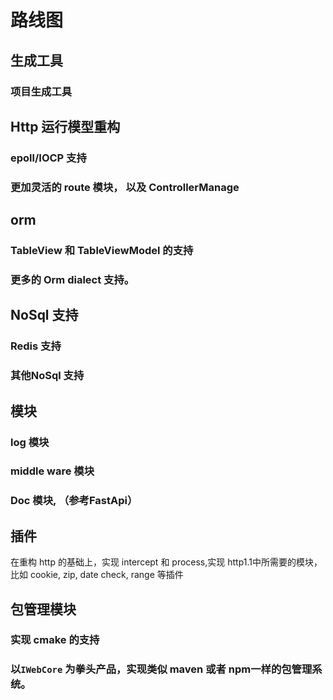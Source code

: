 # 路线图

## 生成工具

### 项目生成工具

## Http 运行模型重构

### epoll/IOCP 支持

### 更加灵活的 route 模块， 以及 ControllerManage



## orm

### TableView 和 TableViewModel 的支持

### 更多的 Orm dialect 支持。



## NoSql 支持

### Redis 支持

### 其他NoSql 支持



## 模块

### log 模块

### middle ware 模块

### Doc 模块, （参考FastApi）



## 插件

在重构 http 的基础上，实现 intercept 和 process,实现 http1.1中所需要的模块，比如 cookie, zip, date check, range 等插件

## 包管理模块

### 实现 cmake 的支持

### 以`IWebCore` 为拳头产品，实现类似 maven 或者 npm一样的包管理系统。

